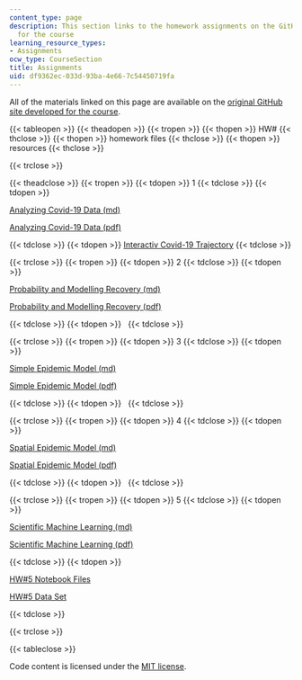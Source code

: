 ```yaml
---
content_type: page
description: This section links to the homework assignments on the GitHub site developed
  for the course
learning_resource_types:
- Assignments
ocw_type: CourseSection
title: Assignments
uid: df9362ec-033d-93ba-4e66-7c54450719fa
---
```


All of the materials linked on this page are available on the [original GitHub site developed for the course](https://github.com/mitmath/6S083/blob/master/syllabus.md).

{{< tableopen >}}
{{< theadopen >}}
{{< tropen >}}
{{< thopen >}}
HW#
{{< thclose >}}
{{< thopen >}}
homework files
{{< thclose >}}
{{< thopen >}}
resources
{{< thclose >}}

{{< trclose >}}

{{< theadclose >}}
{{< tropen >}}
{{< tdopen >}}
1
{{< tdclose >}}
{{< tdopen >}}


[Analyzing Covid-19 Data (md)](https://github.com/mitmath/6S083/blob/master/problem_sets/PS1.md)

[Analyzing Covid-19 Data (pdf)](https://docs.google.com/viewer?url=https://github.com/mitmath/6S083/raw/master/problem_sets/PS1.pdf)


{{< tdclose >}}
{{< tdopen >}}
[Interactiv Covid-19 Trajectory](https://aatishb.com/covidtrends/)
{{< tdclose >}}

{{< trclose >}}
{{< tropen >}}
{{< tdopen >}}
2
{{< tdclose >}}
{{< tdopen >}}


[Probability and Modelling Recovery (md)](https://github.com/mitmath/6S083/blob/master/problem_sets/PS2.md)

[Probability and Modelling Recovery (pdf)](https://docs.google.com/viewer?url=https://github.com/mitmath/6S083/raw/master/problem_sets/PS2.pdf)


{{< tdclose >}}
{{< tdopen >}}
 
{{< tdclose >}}

{{< trclose >}}
{{< tropen >}}
{{< tdopen >}}
3
{{< tdclose >}}
{{< tdopen >}}


[Simple Epidemic Model (md)](https://github.com/mitmath/6S083/blob/master/problem_sets/PS3.md)

[Simple Epidemic Model (pdf)](https://docs.google.com/viewer?url=https://github.com/mitmath/6S083/raw/master/problem_sets/PS3.pdf)


{{< tdclose >}}
{{< tdopen >}}
 
{{< tdclose >}}

{{< trclose >}}
{{< tropen >}}
{{< tdopen >}}
4
{{< tdclose >}}
{{< tdopen >}}


[Spatial Epidemic Model (md)](https://github.com/mitmath/6S083/blob/master/problem_sets/PS4.md) 

[Spatial Epidemic Model (pdf)](https://docs.google.com/viewer?url=https://github.com/mitmath/6S083/raw/master/problem_sets/PS4.pdf)


{{< tdclose >}}
{{< tdopen >}}
 
{{< tdclose >}}

{{< trclose >}}
{{< tropen >}}
{{< tdopen >}}
5
{{< tdclose >}}
{{< tdopen >}}


[Scientific Machine Learning (md)](https://github.com/mitmath/6S083/blob/master/problem_sets/PS5.md) 

[Scientific Machine Learning (pdf)](https://docs.google.com/viewer?url=https://github.com/mitmath/6S083/raw/master/problem_sets/PS5.pdf)


{{< tdclose >}}
{{< tdopen >}}


[HW#5 Notebook Files](http://github.com/mitmath/6S083/blob/master/problem_sets/PS5.ipynb)

[HW#5 Data Set](http://github.com/mitmath/6S083/blob/master/problem_sets/some_data.csv)


{{< tdclose >}}

{{< trclose >}}

{{< tableclose >}}

Code content is licensed under the [MIT license](https://opensource.org/licenses/MIT).